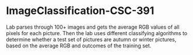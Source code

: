# ImageClassification-CSC-391
Lab parses through 100+ images and gets the average RGB values of all pixels for each picture. Then the lab uses different classifying algorithms to determine whether a test set of pictures are autumn or winter pictures, based on the average RGB and outcomes of the training set.
